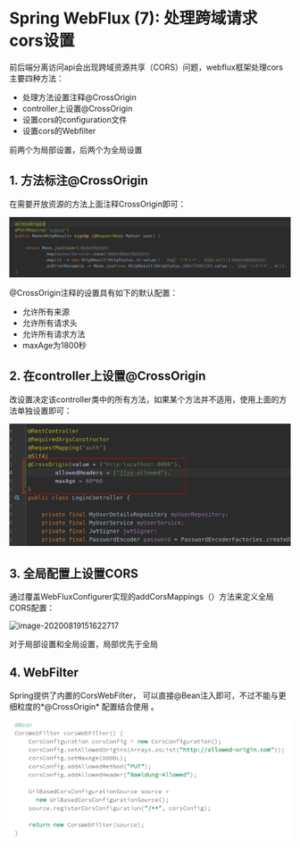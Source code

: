 # Spring WebFlux (7):  处理跨域请求cors设置

前后端分离访问api会出现跨域资源共享（CORS）问题，webflux框架处理cors主要四种方法：

+ 处理方法设置注释@CrossOrigin
+ controller上设置@CrossOrigin
+ 设置cors的configuration文件
+ 设置cors的Webfilter

前两个为局部设置，后两个为全局设置

## 1. 方法标注@CrossOrigin

在需要开放资源的方法上面注释CrossOrigin即可：

![image-20200819150414738](README.assets/image-20200819150414738.png)

@CrossOrigin注释的设置具有如下的默认配置：

+ 允许所有来源
+ 允许所有请求头
+ 允许所有请求方法
+ maxAge为1800秒

## 2.  在controller上设置@CrossOrigin

改设置决定该controller类中的所有方法，如果某个方法并不适用，使用上面的方法单独设置即可：

![image-20200819151210412](README.assets/image-20200819151210412.png)

## 3. 全局配置上设置CORS

通过覆盖WebFluxConfigurer实现的addCorsMappings（）方法来定义全局CORS配置：

![image-20200819151622717](README.assets/image-20200819151622717.png)

对于局部设置和全局设置，局部优先于全局



## 4. WebFilter

Spring提供了内置的CorsWebFilter， 可以直接@Bean注入即可，不过不能与更细粒度的*@CrossOrigin* 配置结合使用 。

![image-20200819152803709](README.assets/image-20200819152803709.png)

